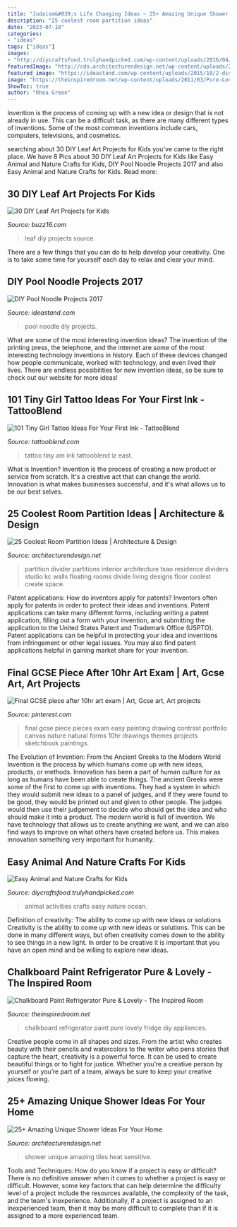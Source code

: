 ```yaml
---
title: "Judaism&#039;s Life Changing Ideas ~ 25+ Amazing Unique Shower Ideas For Your Home"
description: "25 coolest room partition ideas"
date: "2023-07-18"
categories:
- "ideas"
tags: ["ideas"]
images:
- "http://diycraftsfood.trulyhandpicked.com/wp-content/uploads/2016/04/Kids-animal-activities_tdw.jpg"
featuredImage: "http://cdn.architecturendesign.net/wp-content/uploads/2014/08/559.jpg"
featured_image: "https://ideastand.com/wp-content/uploads/2015/10/2-diy-pool-noodle-projects.jpg"
image: "https://theinspiredroom.net/wp-content/uploads/2011/03/Pure-Lovely-chalkboard_fridge_redo_11.14.jpg"
ShowToc: true
author: "Rhea Green"
---
```



Invention is the process of coming up with a new idea or design that is not already in use. This can be a difficult task, as there are many different types of inventions. Some of the most common inventions include cars, computers, televisions, and cosmetics.

	

		
searching about 30 DIY Leaf Art Projects for Kids you've came to the right place. We have 8 Pics about 30 DIY Leaf Art Projects for Kids like Easy Animal and Nature Crafts for Kids, DIY Pool Noodle Projects 2017 and also Easy Animal and Nature Crafts for Kids. Read more:
		
    
## 30 DIY Leaf Art Projects For Kids

<img loading=lazy src="http://buzz16.com/wp-content/uploads/2017/07/DIY-Leaf-Art-Projects-for-Kids-11.jpg" onerror="this.onerror=null;this.src='https://tse3.mm.bing.net/th?id=OIP.GjaptGSpuzlxXoTaeeSFJAHaLG&amp;pid=15.1';" alt="30 DIY Leaf Art Projects for Kids">

_Source: buzz16.com_

>leaf diy projects source. 

	

There are a few things that you can do to help develop your creativity. One is to take some time for yourself each day to relax and clear your mind.

    
## DIY Pool Noodle Projects 2017

<img loading=lazy src="https://ideastand.com/wp-content/uploads/2015/10/2-diy-pool-noodle-projects.jpg" onerror="this.onerror=null;this.src='https://tse4.mm.bing.net/th?id=OIP.Rz_MzfZOWK_1caXLs-otaAHaLG&amp;pid=15.1';" alt="DIY Pool Noodle Projects 2017">

_Source: ideastand.com_

>pool noodle diy projects. 

	

What are some of the most interesting invention ideas?
The invention of the printing press, the telephone, and the internet are some of the most interesting technology inventions in history. Each of these devices changed how people communicate, worked with technology, and even lived their lives. There are endless possibilities for new invention ideas, so be sure to check out our website for more ideas!

    
## 101 Tiny Girl Tattoo Ideas For Your First Ink - TattooBlend

<img loading=lazy src="https://tattooblend.com/wp-content/uploads/2016/06/Tiny-girl-tattoo-design-3.jpg" onerror="this.onerror=null;this.src='https://tse4.mm.bing.net/th?id=OIP._wA3AJZ0brkKS-Mji86WPQHaJN&amp;pid=15.1';" alt="101 Tiny Girl Tattoo Ideas For Your First Ink - TattooBlend">

_Source: tattooblend.com_

>tattoo tiny am ink tattooblend iz east. 

	

What is Invention?
Invention is the process of creating a new product or service from scratch. It's a creative act that can change the world. Innovation is what makes businesses successful, and it's what allows us to be our best selves.

    
## 25 Coolest Room Partition Ideas | Architecture &amp; Design

<img loading=lazy src="http://cdn.architecturendesign.net/wp-content/uploads/2014/08/559.jpg" onerror="this.onerror=null;this.src='https://tse2.mm.bing.net/th?id=OIP.ezvH4qoRj1glBCBnrbwgYgHaLH&amp;pid=15.1';" alt="25 Coolest Room Partition Ideas | Architecture &amp; Design">

_Source: architecturendesign.net_

>partition divider partitions interior architecture tsao residence dividers studio kc walls floating rooms divide living designs floor coolest create space. 

	

Patent applications: How do inventors apply for patents?
Inventors often apply for patents in order to protect their ideas and inventions. Patent applications can take many different forms, including writing a patent application, filling out a form with your invention, and submitting the application to the United States Patent and Trademark Office (USPTO). 
Patent applications can be helpful in protecting your idea and inventions from infringement or other legal issues. You may also find patent applications helpful in gaining market share for your invention.

    
## Final GCSE Piece After 10hr Art Exam | Art, Gcse Art, Art Projects

<img loading=lazy src="https://i.pinimg.com/736x/01/1a/c1/011ac1796e79dae55acb69b7ad2b9951--art-final-portfolio-ideas.jpg" onerror="this.onerror=null;this.src='https://tse1.mm.bing.net/th?id=OIP.JO6Q70iN61l5nqkwJBQCGAHaJ3&amp;pid=15.1';" alt="Final GCSE piece after 10hr art exam | Art, Gcse art, Art projects">

_Source: pinterest.com_

>final gcse piece pieces exam easy painting drawing contrast portfolio canvas nature natural forms 10hr drawings themes projects sketchbook paintings. 

	

The Evolution of Invention: From the Ancient Greeks to the Modern World
Invention is the process by which humans come up with new ideas, products, or methods. Innovation has been a part of human culture for as long as humans have been able to create things. The ancient Greeks were some of the first to come up with inventions. They had a system in which they would submit new ideas to a panel of judges, and if they were found to be good, they would be printed out and given to other people. The judges would then use their judgement to decide who should get the idea and who should make it into a product.
The modern world is full of invention. We have technology that allows us to create anything we want, and we can also find ways to improve on what others have created before us. This makes innovation something very important for humanity.

    
## Easy Animal And Nature Crafts For Kids

<img loading=lazy src="http://diycraftsfood.trulyhandpicked.com/wp-content/uploads/2016/04/Kids-animal-activities_tdw.jpg" onerror="this.onerror=null;this.src='https://tse3.mm.bing.net/th?id=OIP.HL9eD9pBjQaGg7CkPwBD7AHaMz&amp;pid=15.1';" alt="Easy Animal and Nature Crafts for Kids">

_Source: diycraftsfood.trulyhandpicked.com_

>animal activities crafts easy nature ocean. 

	

Definition of creativity: The ability to come up with new ideas or solutions
Creativity is the ability to come up with new ideas or solutions. This can be done in many different ways, but often creativity comes down to the ability to see things in a new light. In order to be creative it is important that you have an open mind and be willing to explore new ideas.

    
## Chalkboard Paint Refrigerator Pure &amp; Lovely - The Inspired Room

<img loading=lazy src="https://theinspiredroom.net/wp-content/uploads/2011/03/Pure-Lovely-chalkboard_fridge_redo_11.14.jpg" onerror="this.onerror=null;this.src='https://tse2.mm.bing.net/th?id=OIP.r0YmebWRHeLF0FeUyP9I7wHaLH&amp;pid=15.1';" alt="Chalkboard Paint Refrigerator Pure &amp; Lovely - The Inspired Room">

_Source: theinspiredroom.net_

>chalkboard refrigerator paint pure lovely fridge diy appliances. 

	

Creative people come in all shapes and sizes. From the artist who creates beauty with their pencils and watercolors to the writer who pens stories that capture the heart, creativity is a powerful force. It can be used to create beautiful things or to fight for justice. Whether you’re a creative person by yourself or you’re part of a team, always be sure to keep your creative juices flowing.

    
## 25+ Amazing Unique Shower Ideas For Your Home

<img loading=lazy src="http://cdn.architecturendesign.net/wp-content/uploads/2016/03/AD-Amazing-Unique-Shower-Ideas-For-Your-Home-18.jpg" onerror="this.onerror=null;this.src='https://tse4.mm.bing.net/th?id=OIP.PfM440tK5mTA2PBgJnhWDwHaLH&amp;pid=15.1';" alt="25+ Amazing Unique Shower Ideas For Your Home">

_Source: architecturendesign.net_

>shower unique amazing tiles heat sensitive. 

	

Tools and Techniques: How do you know if a project is easy or difficult?
There is no definitive answer when it comes to whether a project is easy or difficult. However, some key factors that can help determine the difficulty level of a project include the resources available, the complexity of the task, and the team's inexperience. Additionally, if a project is assigned to an inexperienced team, then it may be more difficult to complete than if it is assigned to a more experienced team.

